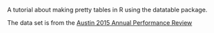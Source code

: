 A tutorial about making pretty tables in R using the datatable package.

The data set is from the [Austin 2015 Annual Performance Review](https://data.austintexas.gov/Budget-and-Finance/2015-Annual-Performance-Report-Key-Indicators/dgbw-ce4x/data)
